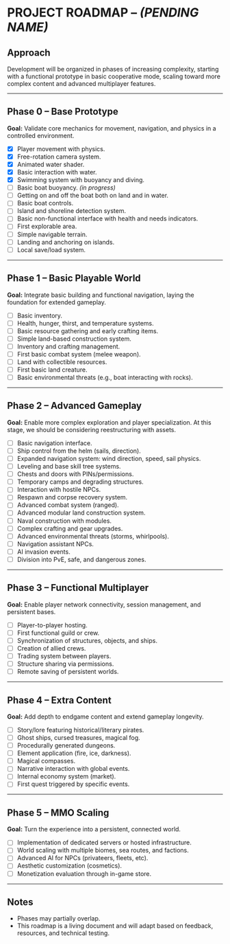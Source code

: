 # PROJECT ROADMAP – *(PENDING NAME)*

## Approach
Development will be organized in phases of increasing complexity, starting with a functional prototype in basic cooperative mode, scaling toward more complex content and advanced multiplayer features.

---

## Phase 0 – Base Prototype

**Goal:** Validate core mechanics for movement, navigation, and physics in a controlled environment.

- [x] Player movement with physics.
- [x] Free-rotation camera system.
- [x] Animated water shader.
- [x] Basic interaction with water.
- [x] Swimming system with buoyancy and diving.
- [ ] Basic boat buoyancy. *(in progress)*
- [ ] Getting on and off the boat both on land and in water.
- [ ] Basic boat controls.
- [ ] Island and shoreline detection system.
- [ ] Basic non-functional interface with health and needs indicators.
- [ ] First explorable area.
- [ ] Simple navigable terrain.
- [ ] Landing and anchoring on islands.
- [ ] Local save/load system.

---

## Phase 1 – Basic Playable World

**Goal:** Integrate basic building and functional navigation, laying the foundation for extended gameplay.

- [ ] Basic inventory.
- [ ] Health, hunger, thirst, and temperature systems.
- [ ] Basic resource gathering and early crafting items.
- [ ] Simple land-based construction system.
- [ ] Inventory and crafting management.
- [ ] First basic combat system (melee weapon).
- [ ] Land with collectible resources.
- [ ] First basic land creature.
- [ ] Basic environmental threats (e.g., boat interacting with rocks).

---

## Phase 2 – Advanced Gameplay

**Goal:** Enable more complex exploration and player specialization. At this stage, we should be considering reestructuring with assets.

- [ ] Basic navigation interface.
- [ ] Ship control from the helm (sails, direction).
- [ ] Expanded navigation system: wind direction, speed, sail physics.
- [ ] Leveling and base skill tree systems.
- [ ] Chests and doors with PINs/permissions.
- [ ] Temporary camps and degrading structures.
- [ ] Interaction with hostile NPCs.
- [ ] Respawn and corpse recovery system.
- [ ] Advanced combat system (ranged).
- [ ] Advanced modular land construction system.
- [ ] Naval construction with modules.
- [ ] Complex crafting and gear upgrades.
- [ ] Advanced environmental threats (storms, whirlpools).
- [ ] Navigation assistant NPCs.
- [ ] AI invasion events.
- [ ] Division into PvE, safe, and dangerous zones.

---

## Phase 3 – Functional Multiplayer

**Goal:** Enable player network connectivity, session management, and persistent bases.

- [ ] Player-to-player hosting.
- [ ] First functional guild or crew.
- [ ] Synchronization of structures, objects, and ships.
- [ ] Creation of allied crews.
- [ ] Trading system between players.
- [ ] Structure sharing via permissions.
- [ ] Remote saving of persistent worlds.

---

## Phase 4 – Extra Content

**Goal:** Add depth to endgame content and extend gameplay longevity.

- [ ] Story/lore featuring historical/literary pirates.
- [ ] Ghost ships, cursed treasures, magical fog.
- [ ] Procedurally generated dungeons.
- [ ] Element application (fire, ice, darkness).
- [ ] Magical compasses.
- [ ] Narrative interaction with global events.
- [ ] Internal economy system (market).
- [ ] First quest triggered by specific events.

---

## Phase 5 – MMO Scaling

**Goal:** Turn the experience into a persistent, connected world.

- [ ] Implementation of dedicated servers or hosted infrastructure.
- [ ] World scaling with multiple biomes, sea routes, and factions.
- [ ] Advanced AI for NPCs (privateers, fleets, etc).
- [ ] Aesthetic customization (cosmetics).
- [ ] Monetization evaluation through in-game store.

---

## Notes
- Phases may partially overlap.
- This roadmap is a living document and will adapt based on feedback, resources, and technical testing.
